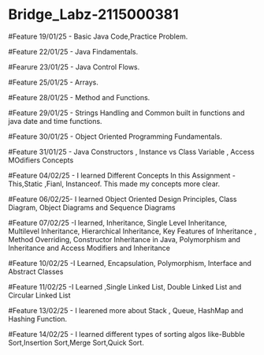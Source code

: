 # Bridge_Labz-2115000381

#Feature 19/01/25 - Basic Java Code,Practice Problem.

#Feature 22/01/25 - Java Findamentals.

#Fearure 23/01/25 - Java Control Flows.

#Feature 25/01/25 - Arrays.

#Feature 28/01/25 - Method and Functions.

#Feature 29/01/25 - Strings Handling and Common built in functions and java date and time functions.

#Feature 30/01/25 - Object Oriented Programming Fundamentals.

#Feature 31/01/25 - Java Constructors , Instance vs Class Variable , Access MOdifiers Concepts

#Feature 04/02/25 - I learned Different Concepts In this Assignment - This,Static ,Fianl, Instanceof.
                    This made my concepts more clear.

#Feature 06/02/25- I learned Object Oriented Design Principles, Class Diagram, Object Diagrams and Sequence Diagrams                    

#Feature 07/02/25 -I learned, Inheritance, Single Level Inheritance, Multilevel Inheritance, Hierarchical Inheritance, Key Features of Inheritance
                    , Method Overriding, Constructor Inheritance in Java, Polymorphism and Inheritance and Access Modifiers and Inheritance
                    
#Feature 10/02/25 -I Learned, Encapsulation, Polymorphism, Interface and Abstract Classes

#Feature 11/02/25 -I Learned ,Single Linked List, Double Linked List and Circular Linked List

#Feature 13/02/25 - I learened more about Stack , Queue, HashMap and Hashing Function.

#Feature 14/02/25 - I learned different types of sorting algos like-Bubble Sort,Insertion Sort,Merge Sort,Quick Sort.

